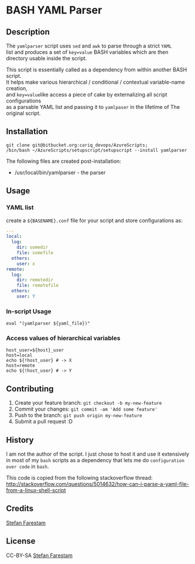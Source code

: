 # BASH YAML Parser

## Description

The `yamlparser` script uses `sed` and `awk` to parse through a strict `YAML`  
list and produces a set of `key=value` BASH variables which are then  
directory usable inside the script.

This script is essentially called as a dependency from within another BASH script.  
It helps make various hierarchical / conditional / contextual variable-name creation,  
and `key=value`like access a piece of cake by externalizing all script configurations  
as a parsable YAML list and passing it to `yamlpaser` in the lifetime of The original script.  

## Installation

```shell
git clone git@bitbucket.org:cariq_devops/AzureScripts;
/bin/bash ~/AzureScripts/setupscript/setupscript --install yamlparser
```

The following files are created post-installation:

* /usr/local/bin/yamlparser - the parser

## Usage

### YAML list

create a `${BASENAME}.conf` file for your script and store configurations as:

```YAML
---
local:
  log:
    dir: somedir
    file: somefile
  others:
    user: x
remote:
  log:
    dir: remotedir
    file: remotefile
  others:
    user: Y
```

### In-script Usage

```shell
eval "(yamlparser ${yaml_file})"
```

### Access values of hierarchical variables

```shell
host_user=${host}_user
host=local
echo ${!host_user} # -> X
host=remote
echo ${!host_user} # -> Y
```

## Contributing

1. Create your feature branch: `git checkout -b my-new-feature`
2. Commit your changes: `git commit -am 'Add some feature'`
3. Push to the branch: `git push origin my-new-feature`
4. Submit a pull request :D

## History

I am not the author of the script. I just chose to host it and use it extensively
in most of my `bash` scripts as a dependency that lets me do `configuration over code`
in `bash`.

This code is copied from the following stackoverflow thread:
http://stackoverflow.com/questions/5014632/how-can-i-parse-a-yaml-file-from-a-linux-shell-script

## Credits

[Stefan Farestam](http://stackoverflow.com/users/1792684/stefan-farestam)

## License

CC-BY-SA
[Stefan Farestam](http://stackoverflow.com/users/1792684/stefan-farestam)
